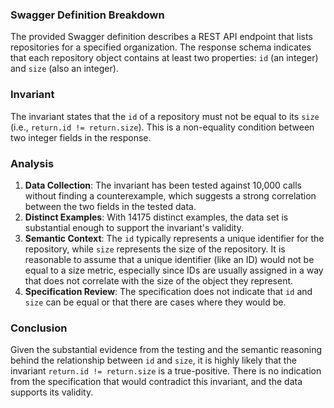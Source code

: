 ### Swagger Definition Breakdown
The provided Swagger definition describes a REST API endpoint that lists repositories for a specified organization. The response schema indicates that each repository object contains at least two properties: `id` (an integer) and `size` (also an integer). 

### Invariant
The invariant states that the `id` of a repository must not be equal to its `size` (i.e., `return.id != return.size`). This is a non-equality condition between two integer fields in the response.

### Analysis
1. **Data Collection**: The invariant has been tested against 10,000 calls without finding a counterexample, which suggests a strong correlation between the two fields in the tested data.
2. **Distinct Examples**: With 14175 distinct examples, the data set is substantial enough to support the invariant's validity.
3. **Semantic Context**: The `id` typically represents a unique identifier for the repository, while `size` represents the size of the repository. It is reasonable to assume that a unique identifier (like an ID) would not be equal to a size metric, especially since IDs are usually assigned in a way that does not correlate with the size of the object they represent.
4. **Specification Review**: The specification does not indicate that `id` and `size` can be equal or that there are cases where they would be. 

### Conclusion
Given the substantial evidence from the testing and the semantic reasoning behind the relationship between `id` and `size`, it is highly likely that the invariant `return.id != return.size` is a true-positive. There is no indication from the specification that would contradict this invariant, and the data supports its validity.
